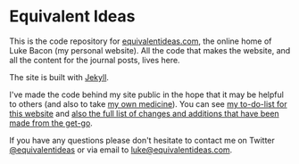 Equivalent Ideas
================

This is the code repository for [equivalentideas.com](http://equivalentideas.com), the online home of Luke Bacon (my personal website). All the code that makes the website, and all the content for the journal posts, lives here.

The site is built with [Jekyll](http://jekyllrb.com/).

I've made the code behind my site public in the hope that it may be helpful to others (and also to take [my own medicine](http://equivalentideas.com/journal/tpp-against-a-narrowing-circle/ 'Against a narrowing circle: Secrecy in the TPP Negotiations')). You can see [my to-do-list for this website](https://github.com/equivalentideas/home/issues?state=open) and [also the full list of changes and additions that have been made from the get-go](https://github.com/equivalentideas/home/commits/gh-pages). 

If you have any questions please don't hesitate to contact me on Twitter [@equivalentideas](http://twitter.com/equivalentideas) or via email to <luke@equivalentideas.com>.